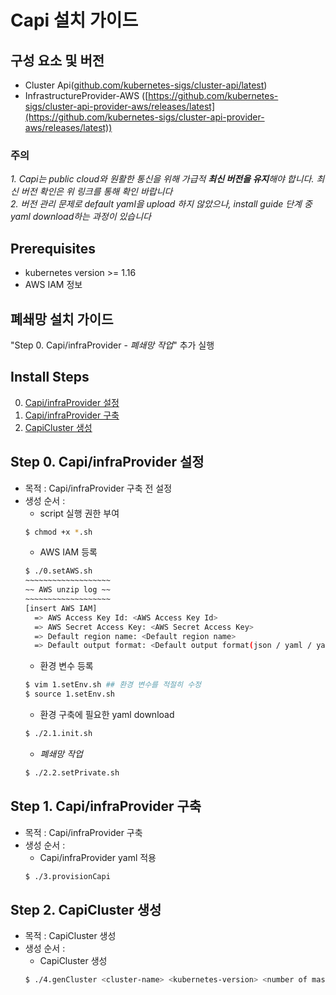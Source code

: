 
# Capi 설치 가이드

## 구성 요소 및 버전
* Cluster Api([github.com/kubernetes-sigs/cluster-api/latest](https://github.com/kubernetes-sigs/cluster-api/releases/latest))
* InfrastructureProvider-AWS ([https://github.com/kubernetes-sigs/cluster-api-provider-aws/releases/latest](https://github.com/kubernetes-sigs/cluster-api-provider-aws/releases/latest))

 ### **주의**
 _1. Capi는 public cloud와 원활한 통신을 위해 가급적 **최신 버전을 유지**해야 합니다. 최신 버전 확인은 위 링크를 통해 확인 바랍니다_
 <br>_2. 버전 관리 문제로 default yaml을 upload 하지 않았으나, install guide 단계 중 yaml download하는 과정이 있습니다_ 

## Prerequisites
* kubernetes version >= 1.16
* AWS IAM 정보

## 폐쇄망 설치 가이드
"Step 0. Capi/infraProvider -  _폐쇄망 작업_" 추가 실행

## Install Steps
0. [Capi/infraProvider 설정](https://github.com/tmax-cloud/hypercloud-install-guide/tree/master/Capi#step-0-capiinfraprovider-%EC%84%A4%EC%A0%95)
1. [Capi/infraProvider 구축](https://github.com/tmax-cloud/hypercloud-install-guide/tree/master/Capi#step-1-capiinfraprovider-%EA%B5%AC%EC%B6%95)
2. [CapiCluster 생성](https://github.com/tmax-cloud/hypercloud-install-guide/tree/master/Capi#step-1-capiinfraprovider-%EA%B5%AC%EC%B6%95)

## Step 0. Capi/infraProvider 설정
* 목적 : Capi/infraProvider 구축 전 설정
* 생성 순서 :
    * script 실행 권한 부여
    ```bash
    $ chmod +x *.sh
    ```
    * AWS IAM 등록
    ```bash
    $ ./0.setAWS.sh
    ~~~~~~~~~~~~~~~~~~~
    ~~ AWS unzip log ~~
    ~~~~~~~~~~~~~~~~~~~
    [insert AWS IAM]
      => AWS Access Key Id: <AWS Access Key Id>
      => AWS Secret Access Key: <AWS Secret Access Key>
      => Default region name: <Default region name>
      => Default output format: <Default output format(json / yaml / yaml-stream / text / table)>
    ```
    * 환경 변수 등록
    ```bash
    $ vim 1.setEnv.sh ## 환경 변수를 적절히 수정
    $ source 1.setEnv.sh
    ```
    * 환경 구축에 필요한 yaml download
    ```bash
    $ ./2.1.init.sh
    ```
    * _폐쇄망 작업_
    ```bash
    $ ./2.2.setPrivate.sh
    ```

## Step 1. Capi/infraProvider 구축
* 목적 : Capi/infraProvider 구축
* 생성 순서 : 
    * Capi/infraProvider yaml 적용
    ```bash
    $ ./3.provisionCapi
    ```
## Step 2. CapiCluster 생성
* 목적 : CapiCluster 생성
* 생성 순서 :
    * CapiCluster 생성
    ```bash
    $ ./4.genCluster <cluster-name> <kubernetes-version> <number of master nodes> <number of worker nodes>
    ```
